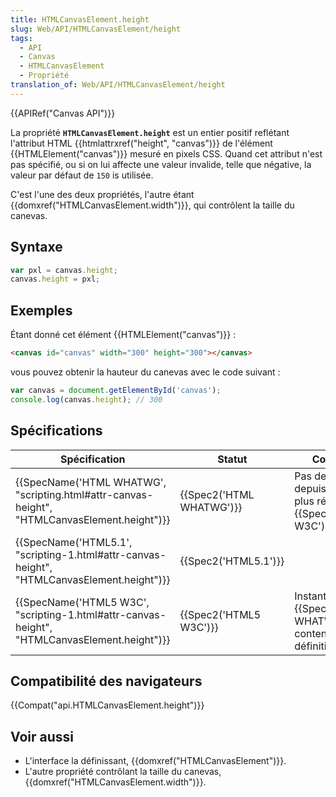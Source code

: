```yaml
---
title: HTMLCanvasElement.height
slug: Web/API/HTMLCanvasElement/height
tags:
  - API
  - Canvas
  - HTMLCanvasElement
  - Propriété
translation_of: Web/API/HTMLCanvasElement/height
---
```

{{APIRef("Canvas API")}}

La propriété **`HTMLCanvasElement.height`** est un entier positif reflétant l'attribut HTML {{htmlattrxref("height", "canvas")}} de l'élément {{HTMLElement("canvas")}} mesuré en pixels CSS. Quand cet attribut n'est pas spécifié, ou si on lui affecte une valeur invalide, telle que négative, la valeur par défaut de `150` is utilisée.

C'est l'une des deux propriétés, l'autre étant {{domxref("HTMLCanvasElement.width")}}, qui contrôlent la taille du canevas.

## Syntaxe

```js
var pxl = canvas.height;
canvas.height = pxl;
```

## Exemples

Étant donné cet élément {{HTMLElement("canvas")}} :

```html
<canvas id="canvas" width="300" height="300"></canvas>
```

vous pouvez obtenir la hauteur du canevas avec le code suivant :

```js
var canvas = document.getElementById('canvas');
console.log(canvas.height); // 300
```

## Spécifications

| Spécification                                                                                                                | Statut                           | Commentaire                                                                            |
| ---------------------------------------------------------------------------------------------------------------------------- | -------------------------------- | -------------------------------------------------------------------------------------- |
| {{SpecName('HTML WHATWG', "scripting.html#attr-canvas-height", "HTMLCanvasElement.height")}} | {{Spec2('HTML WHATWG')}} | Pas de changement depuis l'instantané le plus récent, {{SpecName('HTML5 W3C')}} |
| {{SpecName('HTML5.1', "scripting-1.html#attr-canvas-height", "HTMLCanvasElement.height")}}     | {{Spec2('HTML5.1')}}     |                                                                                        |
| {{SpecName('HTML5 W3C', "scripting-1.html#attr-canvas-height", "HTMLCanvasElement.height")}} | {{Spec2('HTML5 W3C')}}     | Instantané du {{SpecName('HTML WHATWG')}} contenant la définition initiale.   |

## Compatibilité des navigateurs

{{Compat("api.HTMLCanvasElement.height")}}

## Voir aussi

- L'interface la définissant, {{domxref("HTMLCanvasElement")}}.
- L'autre propriété contrôlant la taille du canevas, {{domxref("HTMLCanvasElement.width")}}.
